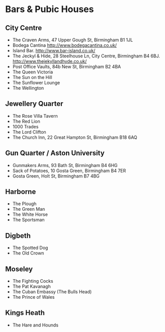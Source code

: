 # Bars & Pubic Houses

## City Centre

- The Craven Arms, 47 Upper Gough St, Birmingham B1 1JL
- Bodega Cantina http://www.bodegacantina.co.uk/
- Island Bar. http://www.bar-island.co.uk/
- The Jeckyl & Hide, 28 Steelhouse Ln, City Centre, Birmingham B4 6BJ. http://www.thejekyllandhyde.co.uk/
- Post Office Vaults, 84b New St, Birmingham B2 4BA
- The Queen Victoria
- The Sun on the Hill
- The Sunflower Lounge
- The Wellington

## Jewellery Quarter

- The Rose Villa Tavern
- The Red Lion
- 1000 Trades
- The Lord Clifton
- The Church Inn, 22 Great Hampton St, Birmingham B18 6AQ

## Gun Quarter / Aston University

- Gunmakers Arms, 93 Bath St, Birmingham B4 6HG
- Sack of Potatoes, 10 Gosta Green, Birmingham B4 7ER
- Gosta Green, Holt St, Birmingham B7 4BG

## Harborne
- The Plough
- The Green Man
- The White Horse
- The Sportsman

## Digbeth

- The Spotted Dog
- The Old Crown

## Moseley

- The Fighting Cocks
- The Pat Kavanagh
- The Cuban Embassy (The Bulls Head)
- The Prince of Wales

## Kings Heath
- The Hare and Hounds


